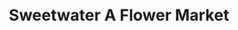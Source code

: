 ---
title: "Sweetwater A Flower Market"
url: /colorado-springs/sweetwater-a-flower-market-ridgeline-drive/
shop: florist
---